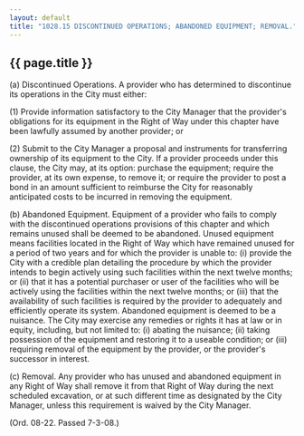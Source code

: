 ---
layout: default 
title: "1028.15 DISCONTINUED OPERATIONS; ABANDONED EQUIPMENT; REMOVAL."---

{{ page.title }}
----------------

​(a) Discontinued Operations. A provider who has determined to
discontinue its operations in the City must either:

​(1) Provide information satisfactory to the City Manager that the
provider's obligations for its equipment in the Right of Way under this
chapter have been lawfully assumed by another provider; or

​(2) Submit to the City Manager a proposal and instruments for
transferring ownership of its equipment to the City. If a provider
proceeds under this clause, the City may, at its option: purchase the
equipment; require the provider, at its own expense, to remove it; or
require the provider to post a bond in an amount sufficient to reimburse
the City for reasonably anticipated costs to be incurred in removing the
equipment.

​(b) Abandoned Equipment. Equipment of a provider who fails to comply
with the discontinued operations provisions of this chapter and which
remains unused shall be deemed to be abandoned. Unused equipment means
facilities located in the Right of Way which have remained unused for a
period of two years and for which the provider is unable to: (i) provide
the City with a credible plan detailing the procedure by which the
provider intends to begin actively using such facilities within the next
twelve months; or (ii) that it has a potential purchaser or user of the
facilities who will be actively using the facilities within the next
twelve months; or (iii) that the availability of such facilities is
required by the provider to adequately and efficiently operate its
system. Abandoned equipment is deemed to be a nuisance. The City may
exercise any remedies or rights it has at law or in equity, including,
but not limited to: (i) abating the nuisance; (ii) taking possession of
the equipment and restoring it to a useable condition; or (iii)
requiring removal of the equipment by the provider, or the provider's
successor in interest.

​(c) Removal. Any provider who has unused and abandoned equipment in any
Right of Way shall remove it from that Right of Way during the next
scheduled excavation, or at such different time as designated by the
City Manager, unless this requirement is waived by the City Manager.

(Ord. 08-22. Passed 7-3-08.)
